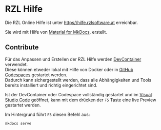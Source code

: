 # RZL Hilfe

Die RZL Online Hilfe ist unter [https//hilfe.rzlsoftware.at](https://hilfe.rzlsoftware.at) erreichbar.

Sie wird mit Hilfe von [Material for MkDocs](https://squidfunk.github.io/mkdocs-material/). erstellt.

## Contribute

Für das Anpassen und Erstellen der RZL Hilfe werden [DevContainer](https://code.visualstudio.com/docs/devcontainers/containers) verwendet.  
Diese können etweder lokal mit Hilfe von Docker oder in [GitHub Codespaces](https://github.com/features/codespaces) gestartet werden.  
Dadurch kann sichergestellt werden, dass alle Abhängigkeiten und Tools bereits installiert und richtig eingerichtet sind.

Ist der DevContainer oder Codespace vollständig gestartet und im [Visual Studio Code](https://code.visualstudio.com/) geöffnet, kann mit dem drücken der `F5` Taste eine live Preview gestartet werden.

Im Hintergrund führt `F5` diesen Befehl aus:
```sh
mkdocs serve
```
